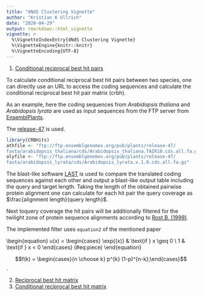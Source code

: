 ```yaml
---
title: "dNdS Clustering Vignette"
author: "Kristian K Ullrich"
date: "2020-04-29"
output: rmarkdown::html_vignette
vignette: >
  %\VignetteIndexEntry{dNdS Clustering Vignette}
  %\VignetteEngine{knitr::knitr}
  %\VignetteEncoding{UTF-8}
---
```




1. [Conditional reciprocal best hit pairs](#crbhpairs)

To calculate conditional reciprocal best hit pairs between two species, one can directly use an URL to access the coding sequences and calculate the conditional reciprocal best hit pair matrix (crbh).

As an example, here the coding sequences from *Arabidopsis thaliana* and *Arabidopsis lyrata* are used as input sequences from the FTP server from [EnsemblPlants](https://plants.ensembl.org/index.html).

The [release-47](ftp://ftp.ensemblgenomes.org/pub/plants/release-47/fasta/) is used.


```r
library(CRBHits)
athfile <- "ftp://ftp.ensemblgenomes.org/pub/plants/release-47/
fasta/arabidopsis_thaliana/cds/Arabidopsis_thaliana.TAIR10.cds.all.fa.gz"
alyfile <- "ftp://ftp.ensemblgenomes.org/pub/plants/release-47/
fasta/arabidopsis_lyrata/cds/Arabidopsis_lyrata.v.1.0.cds.all.fa.gz"
```

The blast-like software [LAST](http://last.cbrc.jp/) is used to compare the translated coding sequences against each other and output a blast-like output table including the query and target length. Taking the length of the obtained pairwise protein alignment one can calculate for each hit pair the query coverage as $\frac{alignment length}{query length}$.

Next toquery coverage the hit pairs will be additionally filtered for the twilight zone of protein sequence alignments according to [Rost B. (1999)](https://academic.oup.com/peds/article/12/2/85/1550637).

The implemented filter uses `equation2` of the mentioned paper

\begin{equation}
u(x) = 
\begin{cases} 
\exp{(x)} & \text{if } x \geq 0 \\
1         & \text{if } x < 0
\end{cases}
(\#eq:piece)
\end{equation}

$$f(k) = \begin{cases}{n \choose k} p^{k} (1-p)^{n-k};\end{cases}$$.



2. [Reciprocal best hit matrix](#rbhmatrix)
3. [Conditional reciprocal best hit matrix](#crbhmatrix)
